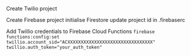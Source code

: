 Create Twilio project

Create Firebase project
initialise Firestore
update project id in .firebaserc

Add Twillio credentials to Firebase Cloud Functions
`firebase functions:config:set twillio.account_sid="ACXXXXXXXXXXXXXXXXXXXXXXXXXXXXXXXX" twillio.auth_token="your_auth_token"`
